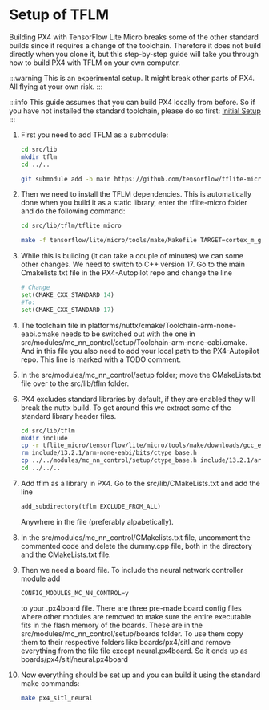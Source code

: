 # Setup of TFLM

Building PX4 with TensorFlow Lite Micro breaks some of the other standard builds since it requires a change of the toolchain. Therefore it does not build directly when you clone it, but this step-by-step guide will take you through how to build PX4 with TFLM on your own computer.

:::warning
This is an experimental setup. It might break other parts of PX4. All flying at your own risk.
:::

:::info
This guide assumes that you can build PX4 locally from before. So if you have not installed the standard toolchain, please do so first: [Initial Setup](../dev_setup/config_initial.md)
:::

1. First you need to add TFLM as a submodule:

	```sh
	cd src/lib
	mkdir tflm
	cd ../..
	```
	```sh
	git submodule add -b main https://github.com/tensorflow/tflite-micro.git src/lib/tflm/tflite_micro/
	```

1. Then we need to install the TFLM dependencies. This is automatically done when you build it as a static library, enter the tflite-micro folder and do the following command:

	```sh
	cd src/lib/tflm/tflite_micro
	```
	```sh
	make -f tensorflow/lite/micro/tools/make/Makefile TARGET=cortex_m_generic TARGET_ARCH=cortex-m7 microlite
	```

1. While this is building (it can take a couple of minutes) we can some other changes. We need to switch to C++ version 17. Go to the main Cmakelists.txt file in the PX4-Autopilot repo and change the line

	```python
	# Change
	set(CMAKE_CXX_STANDARD 14)
	#To:
	set(CMAKE_CXX_STANDARD 17)
	```

1. The toolchain file in platforms/nuttx/cmake/Toolchain-arm-none-eabi.cmake needs to be switched out with the one in src/modules/mc_nn_control/setup/Toolchain-arm-none-eabi.cmake. And in this file you also need to add your local path to the PX4-Autopilot repo. This line is marked with a TODO comment.

1. In the src/modules/mc_nn_control/setup folder; move the CMakeLists.txt file over to the src/lib/tflm folder.

1. PX4 excludes standard libraries by default, if they are enabled they will break the nuttx build. To get around this we extract some of the standard library header files.
	```sh
	cd src/lib/tflm
	mkdir include
	cp -r tflite_micro/tensorflow/lite/micro/tools/make/downloads/gcc_embedded/arm-none-eabi/include/c++/13.2.1/ include
	rm include/13.2.1/arm-none-eabi/bits/ctype_base.h
	cp ../../modules/mc_nn_control/setup/ctype_base.h include/13.2.1/arm-none-eabi/bits/
	cd ../../..
	```

1. Add tflm as a library in PX4. Go to the src/lib/CMakeLists.txt and add the line

	```python
	add_subdirectory(tflm EXCLUDE_FROM_ALL)
	```

	Anywhere in the file (preferably alpabetically).


1. In the src/modules/mc_nn_control/CMakelists.txt file, uncomment the commented code and delete the dummy.cpp file, both in the directory and the CMakeLists.txt file.

1. Then we need a board file. To include the neural network controller module add

	```
	CONFIG_MODULES_MC_NN_CONTROL=y
	```

	to your .px4board file. There are three pre-made board config files where other modules are removed to make sure the entire executable fits in the flash memory of the boards. These are in the src/modules/mc_nn_control/setup/boards folder. To use them copy them to their respective folders like boards/px4/sitl and remove everything from the file file except neural.px4board. So it ends up as boards/px4/sitl/neural.px4board

1. Now everything should be set up and you can build it using the standard make commands:

	```sh
	make px4_sitl_neural
	```
